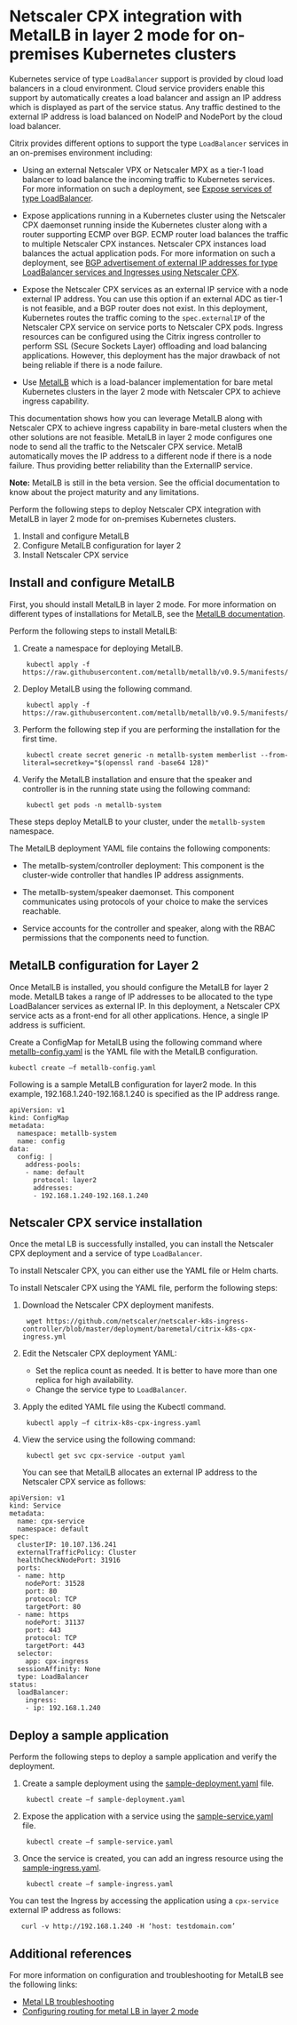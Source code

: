 # Netscaler CPX integration with MetalLB in layer 2 mode for on-premises Kubernetes clusters  

Kubernetes service of type `LoadBalancer` support is provided by cloud load balancers in a cloud environment. Cloud service providers enable this support by automatically creates a load balancer and assign an IP address which is displayed as part of the service status. Any traffic destined to the external IP address is load balanced on NodeIP and NodePort by the cloud load balancer.

Citrix provides different options to support the type `LoadBalancer` services in an on-premises environment including:

- Using an external Netscaler VPX or Netscaler MPX as a tier-1 load balancer to load balance the incoming traffic to Kubernetes services.
For more information on such a deployment, see [Expose services of type LoadBalancer](https://developer-docs.citrix.com/projects/citrix-k8s-ingress-controller/en/latest/network/type_loadbalancer/).

- Expose applications running in a Kubernetes cluster using the Netscaler CPX daemonset running inside the Kubernetes cluster along with a router supporting ECMP over BGP. ECMP router load balances the traffic to multiple Netscaler CPX instances. Netscaler CPX instances load balances the actual application pods. For more information on such a deployment, see [BGP advertisement of external IP addresses for type LoadBalancer services and Ingresses using Netscaler CPX](https://developer-docs.citrix.com/projects/citrix-k8s-ingress-controller/en/latest/configure/cpx-service-type-lb/).

- Expose the Netscaler CPX services as an external IP service with a node external IP address. You can use this option if an external ADC as tier-1 is not feasible, and a BGP router does not exist. In this deployment, Kubernetes routes the traffic coming to the `spec.externalIP` of the Netscaler CPX service on service ports to Netscaler CPX pods. Ingress resources can be configured using the Citrix ingress controller to perform SSL (Secure Sockets Layer) offloading and load balancing applications. However, this deployment has the major drawback of not being reliable if there is a node failure.  

- Use [MetalLB](https://metallb.universe.tf/) which is a load-balancer implementation for bare metal Kubernetes clusters in the layer 2 mode with Netscaler CPX to achieve ingress capability.

This documentation shows how you can leverage MetalLB along with Netscaler CPX to achieve ingress capability in bare-metal clusters when the other solutions are not feasible. MetalLB in layer 2 mode configures one node to send all the traffic to the Netscaler CPX service. MetalB automatically moves the IP address to a different node if there is a node failure. Thus providing better reliability than the ExternalIP service.

**Note:** MetalLB is still in the beta version. See the official documentation to know about the project maturity and any limitations.

Perform the following steps to deploy Netscaler CPX integration with MetalLB in layer 2 mode for on-premises Kubernetes clusters.

1. Install and configure MetalLB
2. Configure MetalLB configuration for layer 2
3. Install Netscaler CPX service

## Install and configure MetalLB

First, you should install MetalLB in layer 2 mode. For more information on different types of installations for MetalLB, see the [MetalLB documentation](https://metallb.universe.tf/installation/).

Perform the following steps to install MetalLB:

1. Create a namespace for deploying MetalLB.
   
        kubectl apply -f https://raw.githubusercontent.com/metallb/metallb/v0.9.5/manifests/namespace.yaml 

2. Deploy MetalLB using the following command.

        kubectl apply -f https://raw.githubusercontent.com/metallb/metallb/v0.9.5/manifests/metallb.yaml 

3. Perform the following step if you are performing the installation for the first time.

        kubectl create secret generic -n metallb-system memberlist --from-literal=secretkey="$(openssl rand -base64 128)" 

4. Verify the MetalLB installation and ensure that the speaker and controller is in the running state using the following command:

        kubectl get pods -n metallb-system 

These steps deploy MetalLB to your cluster, under the `metallb-system` namespace.

The MetalLB deployment YAML file contains the following components:

- The metallb-system/controller deployment: This component is the cluster-wide controller that handles IP address assignments.
  
- The metallb-system/speaker daemonset. This component communicates using protocols of your choice to make the services reachable.
  
- Service accounts for the controller and speaker, along with the RBAC permissions that the components need to function.

## MetalLB configuration for Layer 2

Once MetalLB is installed, you should configure the MetalLB for layer 2 mode. MetalLB takes a range of IP addresses to be allocated to the type LoadBalancer services as external IP. In this deployment, a Netscaler CPX service acts as a front-end for all other applications. Hence, a single IP address is sufficient.

Create a ConfigMap for MetalLB using the following command where [metallb-config.yaml](./metal-lb-manifests/metallb-config.yaml) is the YAML file with the MetalLB configuration.  

    kubectl create –f metallb-config.yaml 

Following is a sample MetalLB configuration for layer2 mode. In this example, 192.168.1.240-192.168.1.240 is specified as the IP address range.

```
apiVersion: v1 
kind: ConfigMap 
metadata: 
  namespace: metallb-system 
  name: config 
data: 
  config: | 
    address-pools: 
    - name: default 
      protocol: layer2 
      addresses: 
      - 192.168.1.240-192.168.1.240 
```

## Netscaler CPX service installation

Once the metal LB is successfully installed, you can install the Netscaler CPX deployment and a service of type `LoadBalancer`.

To install Netscaler CPX, you can either use the YAML file or Helm charts.

To install Netscaler CPX using the YAML file, perform the following steps:

1. Download the Netscaler CPX deployment manifests.

        wget https://github.com/netscaler/netscaler-k8s-ingress-controller/blob/master/deployment/baremetal/citrix-k8s-cpx-ingress.yml 

2. Edit the Netscaler CPX deployment YAML:

    - Set the replica count as needed. It is better to have more than one replica for high availability.
    -  Change the service type to `LoadBalancer`.  

3. Apply the edited YAML file using the Kubectl command.
        
        kubectl apply –f citrix-k8s-cpx-ingress.yaml 


4. View the service using the following command:


        kubectl get svc cpx-service -output yaml

    You can see that MetalLB allocates an external IP address to the Netscaler CPX service as follows:

```
apiVersion: v1 
kind: Service 
metadata: 
  name: cpx-service 
  namespace: default 
spec: 
  clusterIP: 10.107.136.241 
  externalTrafficPolicy: Cluster 
  healthCheckNodePort: 31916 
  ports: 
  - name: http 
    nodePort: 31528 
    port: 80 
    protocol: TCP 
    targetPort: 80 
  - name: https 
    nodePort: 31137 
    port: 443 
    protocol: TCP 
    targetPort: 443 
  selector: 
    app: cpx-ingress 
  sessionAffinity: None 
  type: LoadBalancer 
status: 
  loadBalancer: 
    ingress: 
    - ip: 192.168.1.240 
```

## Deploy a sample application

Perform the following steps to deploy a sample application and verify the deployment.

1. Create a sample deployment using the [sample-deployment.yaml](./metal-lb-manifests/sample-deployment.yaml) file.

        kubectl create –f sample-deployment.yaml
 
2. Expose the application with a service using the [sample-service.yaml](./metal-lb-manifests/sample-service.yaml) file.

        kubectl create –f sample-service.yaml  

3. Once the service is created, you can add an ingress resource using the [sample-ingress.yaml](./metal-lb-manifests/sample-ingress.yaml).

        kubectl create –f sample-ingress.yaml  

You can test the Ingress by accessing the application using a `cpx-service` external IP address as follows:

       curl -v http://192.168.1.240 -H ‘host: testdomain.com’ 

## Additional references

For more information on configuration and troubleshooting for MetalLB see the following links:

- [Metal LB troubleshooting](https://metallb.universe.tf/configuration/troubleshooting/)
- [Configuring routing for metal LB in layer 2 mode](https://itnext.io/configuring-routing-for-metallb-in-l2-mode-7ea26e19219e)
